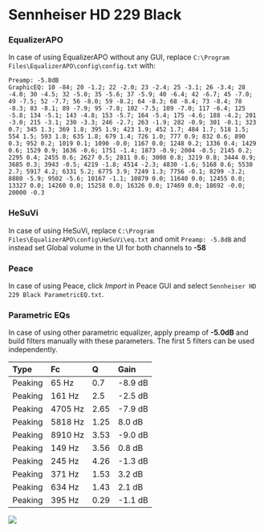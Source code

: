 # Sennheiser HD 229 Black

### EqualizerAPO
In case of using EqualizerAPO without any GUI, replace `C:\Program Files\EqualizerAPO\config\config.txt`
with:
```
Preamp: -5.8dB
GraphicEQ: 10 -84; 20 -1.2; 22 -2.0; 23 -2.4; 25 -3.1; 26 -3.4; 28 -4.0; 30 -4.5; 32 -5.0; 35 -5.6; 37 -5.9; 40 -6.4; 42 -6.7; 45 -7.0; 49 -7.5; 52 -7.7; 56 -8.0; 59 -8.2; 64 -8.3; 68 -8.4; 73 -8.4; 78 -8.3; 83 -8.1; 89 -7.9; 95 -7.8; 102 -7.5; 109 -7.0; 117 -6.4; 125 -5.8; 134 -5.1; 143 -4.8; 153 -5.7; 164 -5.4; 175 -4.6; 188 -4.2; 201 -3.0; 215 -3.1; 230 -3.3; 246 -2.7; 263 -1.9; 282 -0.9; 301 -0.1; 323 0.7; 345 1.3; 369 1.8; 395 1.9; 423 1.9; 452 1.7; 484 1.7; 518 1.5; 554 1.5; 593 1.8; 635 1.8; 679 1.4; 726 1.0; 777 0.9; 832 0.6; 890 0.3; 952 0.2; 1019 0.1; 1090 -0.0; 1167 0.0; 1248 0.2; 1336 0.4; 1429 0.6; 1529 0.9; 1636 -0.6; 1751 -1.4; 1873 -0.9; 2004 -0.5; 2145 0.2; 2295 0.4; 2455 0.6; 2627 0.5; 2811 0.6; 3008 0.8; 3219 0.8; 3444 0.9; 3685 0.3; 3943 -0.5; 4219 -1.8; 4514 -2.3; 4830 -1.6; 5168 0.6; 5530 2.7; 5917 4.2; 6331 5.2; 6775 3.9; 7249 1.3; 7756 -0.1; 8299 -3.2; 8880 -5.9; 9502 -5.6; 10167 -1.1; 10879 0.0; 11640 0.0; 12455 0.0; 13327 0.0; 14260 0.0; 15258 0.0; 16326 0.0; 17469 0.0; 18692 -0.0; 20000 -0.3
```

### HeSuVi
In case of using HeSuVi, replace `C:\Program Files\EqualizerAPO\config\HeSuVi\eq.txt` and omit `Preamp:
-5.8dB` and instead set Global volume in the UI for both channels to **-58**

### Peace
In case of using Peace, click *Import* in Peace GUI and select `Sennheiser HD 229 Black ParametricEQ.txt`.

### Parametric EQs
In case of using other parametric equalizer, apply preamp of **-5.0dB** and build filters manually with
these parameters. The first 5 filters can be used independently.

| Type    | Fc      |    Q | Gain    |
|:--------|:--------|:-----|:--------|
| Peaking | 65 Hz   | 0.7  | -8.9 dB |
| Peaking | 161 Hz  | 2.5  | -2.5 dB |
| Peaking | 4705 Hz | 2.65 | -7.9 dB |
| Peaking | 5818 Hz | 1.25 | 8.0 dB  |
| Peaking | 8910 Hz | 3.53 | -9.0 dB |
| Peaking | 149 Hz  | 3.56 | 0.8 dB  |
| Peaking | 245 Hz  | 4.26 | -1.3 dB |
| Peaking | 371 Hz  | 1.53 | 3.2 dB  |
| Peaking | 634 Hz  | 1.43 | 2.1 dB  |
| Peaking | 395 Hz  | 0.29 | -1.1 dB |

![](https://raw.githubusercontent.com/jaakkopasanen/AutoEq/master/results/headphonecom/sbaf-serious/Sennheiser%20HD%20229%20Black/Sennheiser%20HD%20229%20Black.png)